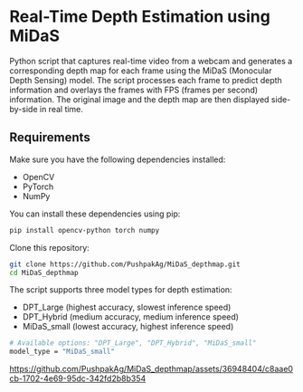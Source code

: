 # Real-Time Depth Estimation using MiDaS

Python script that captures real-time video from a webcam and generates a corresponding depth map for each frame using the MiDaS (Monocular Depth Sensing) model. The script processes each frame to predict depth information and overlays the frames with FPS (frames per second) information. The original image and the depth map are then displayed side-by-side in real time.

## Requirements

Make sure you have the following dependencies installed:
- OpenCV
- PyTorch
- NumPy

You can install these dependencies using pip:

```bash
pip install opencv-python torch numpy
```
Clone this repository:

```bash
git clone https://github.com/PushpakAg/MiDaS_depthmap.git
cd MiDaS_depthmap
```

The script supports three model types for depth estimation:

- DPT_Large (highest accuracy, slowest inference speed)
- DPT_Hybrid (medium accuracy, medium inference speed)
- MiDaS_small (lowest accuracy, highest inference speed)

```bash
# Available options: "DPT_Large", "DPT_Hybrid", "MiDaS_small"
model_type = "MiDaS_small"
```


https://github.com/PushpakAg/MiDaS_depthmap/assets/36948404/c8aae0cb-1702-4e69-95dc-342fd2b8b354





